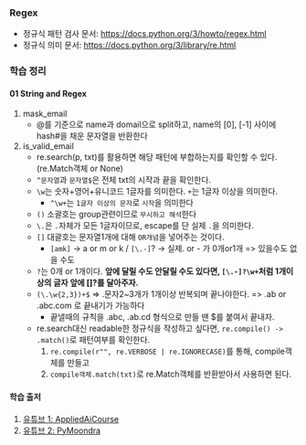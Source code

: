 ### Regex
- 정규식 패턴 검사 문서: https://docs.python.org/3/howto/regex.html
- 정규식 의미 문서: https://docs.python.org/3/library/re.html

### 학습 정리
#### 01 String and Regex
1. mask_email
   - @를 기준으로 name과 domail으로 split하고, name의 [0], [-1] 사이에 hash#을 채운 문자열을 반환한다
2. is_valid_email
   - re.search(p, txt)를 활용하면 해당 패턴에 부합하는지를 확인할 수 있다.(re.Match객체 or None)
   - `^문자열`과 `문자열$`은 전체 txt의 시작과 끝을 확인한다.
   - `\w`는 숫자+영어+유니코드 1글자를 의미한다. `+`는 1글자 이상을 의미한다.
     - `^\w+`는 `1글자 이상의 문자`로 `시작`을 의미한다
   - `()` 소괄호는 group관련이므로 `무시하고 해석`한다
   - `\.`은 `.`자체가 모든 1글자이므로, escape를 단 실제 `.`을 의미한다.
   - `[]` 대괄호는 문자열1개에 대해 `OR개념`을 넣어주는 것이다.
     - `[amk]` -> a or m or k / `[\.-]`? -> 실제. or - 가 0개or1개 => 있을수도 없을 수도
   - `?`는 0개 or 1개이다. **앞에 달릴 수도 안달릴 수도 있다면, `[\.-]?\w+`처럼 1개이상의 글자 앞에 []?를 달아주자.** 
   - `(\.\w{2,3})+$` => .문자2~3개가 1개이상 반복되며 끝나야한다. => .ab or .abc.com 로 끝내기가 가능하다
     - 끝낼때의 규칙을 .abc, .ab.cd 형식으로 만들 땐 $를 붙여서 끝내자.
   - re.search대신 readable한 정규식을 작성하고 싶다면, `re.compile() -> .match()`로 패턴여부를 확인한다.
     1. `re.compile(r"", re.VERBOSE | re.IGNORECASE)`를 통해, compile객체를 만들고
     2. `compile객체.match(txt)`로 re.Match객체를 반환받아서 사용하면 된다.

#### 학습 출저
1. [유튜브 1: AppliedAiCourse](https://www.youtube.com/watch?v=z0QUnFfaJXo)
2. [유튜브 2: PyMoondra](https://www.youtube.com/watch?v=yqwYTSNJFLg)
